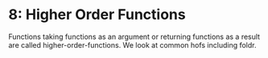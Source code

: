 # 8: Higher Order Functions

Functions taking functions as an argument or returning functions as a result are called higher-order-functions. We look at common hofs including foldr.